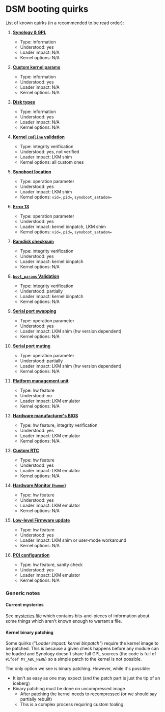 # DSM booting quirks


List of known quirks (in a recommended to be read order):

1. [**Synology & GPL**](gpl.md)
   - Type: information
   - Understood: yes
   - Loader impact: N/A
   - Kernel options: N/A
   
2. [**Custom kernel params**](dsm-kernel-params.md)
    - Type: information
    - Understood: yes
    - Loader impact: N/A
    - Kernel options: N/A
 
3. [**Disk types**](disk-types.md)
    - Type: information
    - Understood: yes
    - Loader impact: N/A
    - Kernel options: N/A

4. [**Kernel `cmdline` validation**](cmdline-verification.md)
    - Type: integrity verification
    - Understood: yes, not verified
    - Loader impact: LKM shim
    - Kernel options: all custom ones
 
5. [**Synoboot location**](synoboot.md)
    - Type: operation parameter
    - Understood: yes
    - Loader impact: LKM shim
    - Kernel options: `vid=`, `pid=`, `synoboot_satadom=`

6. [**Error 13**](error13.md)
    - Type: operation parameter
    - Understood: yes
    - Loader impact: kernel binpatch, LKM shim
    - Kernel options: `vid=`, `pid=`, `synoboot_satadom=`

7. [**Ramdisk checksum**](ramdisk-checksum.md)
    - Type: integrity verification
    - Understood: yes
    - Loader impact: kernel binpatch
    - Kernel options: N/A

8. [**`boot_params` Validation**](boot_params-validation.md)
    - Type: integrity verification
    - Understood: partially
    - Loader impact: kernel binpatch
    - Kernel options: N/A

9. [**Serial port swapping**](serial-port-swapping.md)
    - Type: operation parameter
    - Understood: yes
    - Loader impact: LKM shim (hw version dependent)
    - Kernel options: N/A

10. [**Serial port muting**](serial-ports-muted.md)
    - Type: operation parameter
    - Understood: partially
    - Loader impact: LKM shim (hw version dependent)
    - Kernel options: N/A 

11. [**Platform management unit**](pmu.md)
     - Type: hw feature
     - Understood: no
     - Loader impact: LKM emulator
     - Kernel options: N/A
    
12. [**Hardware manufacturer's BIOS**](mfgbios.md)
    - Type: hw feature, integrity verification
    - Understood: yes
    - Loader impact: LKM emulator
    - Kernel options: N/A

13. [**Custom RTC**](rtc.md)
    - Type: hw feature
    - Understood: yes
    - Loader impact: LKM emulator
    - Kernel options: N/A

14. [**Hardware Monitor (`hwmon`)**](hwmon.md)
    - Type: hw feature
    - Understood: yes
    - Loader impact: LKM emulator
    - Kernel options: N/A

15. [**Low-level Firmware update**](hw-firmware-update.md)
    - Type: hw feature
    - Understood: yes
    - Loader impact: LKM shim or user-mode workaround 
    - Kernel options: N/A

16. [**PCI configuration**](pci.md)
    - Type: hw feature, sanity check
    - Understood: yes
    - Loader impact: LKM emulator
    - Kernel options: N/A



### Generic notes

#### Current mysteries
See [mysteries file](mysteries.md) which contains bits-and-pieces of information about some things which aren't known
enough to warrant a file.

#### Kernel binary patching
Some quirks (*"Loader impact: kernel binpatch"*) require the kernel image to be patched. This is because a given check 
happens before any module can be loaded and Synology doesn't share full GPL sources (the code is full of 
`#ifdef MY_ABC_HERE`) so a simple patch to the kernel is not possible.

The only option we see is binary patching. However, while it's possible:
  - It isn't as easy as one may expect (and the patch part is just the tip of an iceberg)
  - Binary patching must be done on uncompressed image
      - After patching the kernel needs to recompressed (or we should say partially rebuilt)
      - This is a complex process requiring custom tooling.
